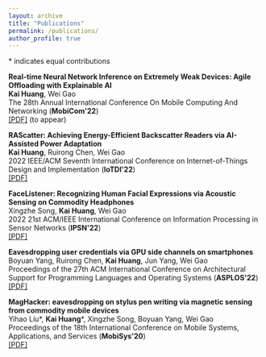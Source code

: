 ```yaml
---
layout: archive
title: "Publications"
permalink: /publications/
author_profile: true
---
```


\* indicates equal contributions

<b>Real-time Neural Network Inference on Extremely Weak Devices: Agile Offloading with Explainable AI</b> <br>
<b>Kai Huang</b>, Wei Gao <br>
The 28th Annual International Conference On
Mobile Computing And Networking (<b>MobiCom'22</b>)<br>
[[PDF]](https://doi.org/10.1145/3495243.3560551) (to appear)

<b>RAScatter: Achieving Energy-Efficient Backscatter Readers via AI-Assisted Power Adaptation</b> <br>
<b>Kai Huang</b>, Ruirong Chen, Wei Gao <br>
2022 IEEE/ACM Seventh International Conference on Internet-of-Things Design and Implementation (<b>IoTDI'22</b>)<br>
[[PDF]](https://ieeexplore.ieee.org/document/9797444)

<b>FaceListener: Recognizing Human Facial Expressions via Acoustic Sensing on Commodity Headphones</b> <br>
Xingzhe Song, <b>Kai Huang</b>, Wei Gao <br>
2022 21st ACM/IEEE International Conference on Information Processing in Sensor Networks (<b>IPSN'22</b>)<br>
[[PDF]](https://ieeexplore.ieee.org/document/9825944)

<b>Eavesdropping user credentials via GPU side channels on smartphones</b> <br>
Boyuan Yang, Ruirong Chen, <b>Kai Huang</b>, Jun Yang, Wei Gao <br>
Proceedings of the 27th ACM International Conference on Architectural Support for Programming Languages and Operating Systems (<b>ASPLOS'22</b>)<br>
[[PDF]](https://dl.acm.org/doi/10.1145/3503222.3507757)

<b>MagHacker: eavesdropping on stylus pen writing via magnetic sensing from commodity mobile devices</b> <br>
Yihao Liu*, <b>Kai Huang</b>*, Xingzhe Song, Boyuan Yang, Wei Gao <br>
Proceedings of the 18th International Conference on Mobile Systems, Applications, and Services (<b>MobiSys'20</b>)<br>
[[PDF]](https://dl.acm.org/doi/10.1145/3386901.3389030)
